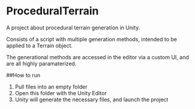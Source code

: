 # ProceduralTerrain

A project about procedural terrain generation in Unity.

Consists of a script with multiple generation methods, intended to be applied to a Terrain object.

The generational methods are accessed in the editor via a custom UI, and are all highly paramaterized.

##How to run

1. Pull files into an empty folder
2. Open this folder with the Unity Editor
3. Unity will generate the necessary files, and launch the project
